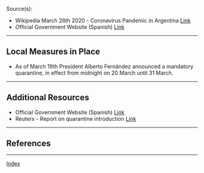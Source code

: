 Source(s):

- Wikipedia March 26th 2020 - Coronavirus Pandemic in Argentina [Link](https://en.wikipedia.org/wiki/2020_coronavirus_pandemic_in_Argentina)
- Official Government Website (Spanish) [Link](https://www.argentina.gob.ar/salud/coronavirus-COVID-19)

---

## Local Measures in Place

- As of March 19th President Alberto Fernández announced a mandatory quarantine, in effect from midnight on 20 March until 31 March.

---

## Additional Resources

- Official Government Website (Spanish) [Link](https://www.argentina.gob.ar/salud/coronavirus-COVID-19)
- Reuters - Report on quarantine introduction [Link](https://www.reuters.com/article/us-health-coronavirus-argentina/argentina-announces-mandatory-quarantine-to-curb-coronavirus-idUSKBN216446)

---

## References

---
[Index](index.md)
